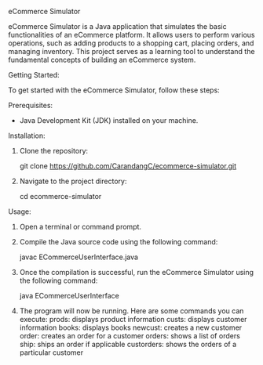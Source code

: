 eCommerce Simulator

eCommerce Simulator is a Java application that simulates the basic functionalities of an eCommerce platform. It allows users to perform various operations, such as adding products to a shopping cart, placing orders, and managing inventory. This project serves as a learning tool to understand the fundamental concepts of building an eCommerce system.

Getting Started:

To get started with the eCommerce Simulator, follow these steps:

Prerequisites:

- Java Development Kit (JDK) installed on your machine.

Installation:

1. Clone the repository:

   git clone https://github.com/CarandangC/ecommerce-simulator.git

2. Navigate to the project directory:

   cd ecommerce-simulator

Usage:

1. Open a terminal or command prompt.

2. Compile the Java source code using the following command:

   javac ECommerceUserInterface.java

3. Once the compilation is successful, run the eCommerce Simulator using the following command:

   java ECommerceUserInterface

4. The program will now be running. Here are some commands you can execute:
  prods: displays product information
  custs: displays customer information
  books: displays books
  newcust: creates a new customer
  order: creates an order for a customer
  orders: shows a list of orders
  ship: ships an order if applicable
  custorders: shows the orders of a particular customer



   

